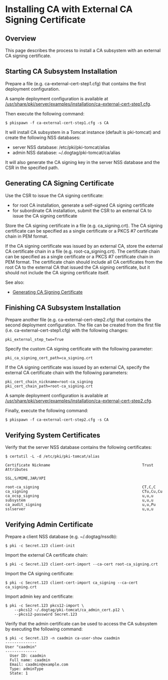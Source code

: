 Installing CA with External CA Signing Certificate
==================================================

Overview
--------

This page describes the process to install a CA subsystem with an external CA signing certificate.

Starting CA Subsystem Installation
----------------------------------

Prepare a file (e.g. ca-external-cert-step1.cfg) that contains the first deployment configuration.

A sample deployment configuration is available at [/usr/share/pki/server/examples/installation/ca-external-cert-step1.cfg](../../../base/server/examples/installation/ca-external-cert-step1.cfg).

Then execute the following command:

```
$ pkispawn -f ca-external-cert-step1.cfg -s CA
```

It will install CA subsystem in a Tomcat instance (default is pki-tomcat) and create the following NSS databases:
* server NSS database: /etc/pki/pki-tomcat/alias
* admin NSS database: ~/.dogtag/pki-tomcat/ca/alias

It will also generate the CA signing key in the server NSS database and the CSR in the specified path.

Generating CA Signing Certificate
---------------------------------

Use the CSR to issue the CA signing certificate:
* for root CA installation, generate a self-signed CA signing certificate
* for subordinate CA installation, submit the CSR to an external CA to issue the CA signing certificate

Store the CA signing certificate in a file (e.g. ca_signing.crt).
The CA signing certificate can be specified as a single certificate or a PKCS #7 certificate chain in PEM format.

If the CA signing certificate was issued by an external CA, store the external CA certificate chain in a file (e.g. root-ca_signing.crt).
The certificate chain can be specified as a single certificate or a PKCS #7 certificate chain in PEM format.
The certificate chain should include all CA certificates from the root CA to the external CA that issued the CA signing certificate,
but it should not include the CA signing certificate itself.

See also:
* [Generating CA Signing Certificate](https://github.com/dogtagpki/pki/wiki/Generating-CA-Signing-Certificate)

Finishing CA Subsystem Installation
-----------------------------------

Prepare another file (e.g. ca-external-cert-step2.cfg) that contains the second deployment configuration.
The file can be created from the first file (i.e. ca-external-cert-step1.cfg) with the following changes:

```
pki_external_step_two=True
```

Specify the custom CA signing certificate with the following parameter:

```
pki_ca_signing_cert_path=ca_signing.crt
```

If the CA signing certificate was issued by an external CA, specify the external CA certificate chain with the following parameters:

```
pki_cert_chain_nickname=root-ca_signing
pki_cert_chain_path=root-ca_signing.crt
```

A sample deployment configuration is available at [/usr/share/pki/server/examples/installation/ca-external-cert-step2.cfg](../../../base/server/examples/installation/ca-external-cert-step2.cfg).

Finally, execute the following command:

```
$ pkispawn -f ca-external-cert-step2.cfg -s CA
```

Verifying System Certificates
-----------------------------

Verify that the server NSS database contains the following certificates:

```
$ certutil -L -d /etc/pki/pki-tomcat/alias

Certificate Nickname                                         Trust Attributes
                                                             SSL,S/MIME,JAR/XPI

root-ca_signing                                              CT,C,C
ca_signing                                                   CTu,Cu,Cu
ca_ocsp_signing                                              u,u,u
subsystem                                                    u,u,u
ca_audit_signing                                             u,u,Pu
sslserver                                                    u,u,u
```

Verifying Admin Certificate
---------------------------

Prepare a client NSS database (e.g. ~/.dogtag/nssdb):

```
$ pki -c Secret.123 client-init
```

Import the external CA certificate chain:

```
$ pki -c Secret.123 client-cert-import --ca-cert root-ca_signing.crt
```

Import the CA signing certificate:

```
$ pki -c Secret.123 client-cert-import ca_signing --ca-cert ca_signing.crt
```

Import admin key and certificate:

```
$ pki -c Secret.123 pkcs12-import \
    --pkcs12 ~/.dogtag/pki-tomcat/ca_admin_cert.p12 \
    --pkcs12-password Secret.123
```

Verify that the admin certificate can be used to access the CA subsystem by executing the following command:

```
$ pki -c Secret.123 -n caadmin ca-user-show caadmin
--------------
User "caadmin"
--------------
  User ID: caadmin
  Full name: caadmin
  Email: caadmin@example.com
  Type: adminType
  State: 1
```
